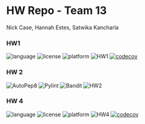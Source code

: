 # HW Repo - Team 13

Nick Case, Hannah Estes, Satwika Kancharla

### HW1
![language](https://img.shields.io/badge/Language-Python-blue)
![license](https://img.shields.io/badge/License-MIT-green)
![platform](https://img.shields.io/badge/Platform-Linux-purple)
![HW1](https://github.com/SE-Fall-2024/HW/actions/workflows/hw1.yml/badge.svg)
[![codecov](https://codecov.io/gh/SE-Fall-2024/HW/graph/badge.svg?token=MGDF8WAVSP)](https://codecov.io/gh/SE-Fall-2024/HW)

### HW 2
![AutoPep8](https://github.com/SE-Fall-2024/HW/actions/workflows/hw2_autopep8.yml/badge.svg)
![Pylint](https://github.com/SE-Fall-2024/HW/actions/workflows/hw2_pylint.yml/badge.svg)
![Bandit](https://github.com/SE-Fall-2024/HW/actions/workflows/hw2_Bandit.yml/badge.svg)
![HW2](https://github.com/SE-Fall-2024/HW/actions/workflows/hw2.yml/badge.svg)

### HW 4
![language](https://img.shields.io/badge/Language-Python-blue)
![license](https://img.shields.io/badge/License-MIT-green)
![platform](https://img.shields.io/badge/Platform-Linux-purple)
![HW4](https://github.com/SE-Fall-2024/HW/actions/workflows/hw4.yml/badge.svg)
[![codecov](https://codecov.io/gh/SE-Fall-2024/HW/graph/badge.svg?token=MGDF8WAVSP)](https://codecov.io/gh/SE-Fall-2024/HW)
